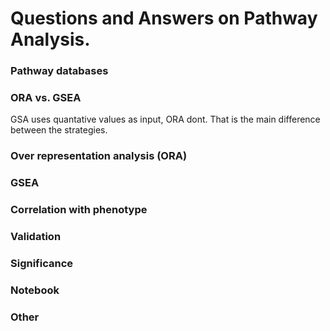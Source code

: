 # Questions and Answers on Pathway Analysis.


### Pathway databases



### ORA vs. GSEA

GSA uses quantative values as input, ORA dont. That is the main difference between the strategies.


### Over representation analysis (ORA)

### GSEA

### Correlation with phenotype



### Validation

### Significance



### Notebook


### Other 
